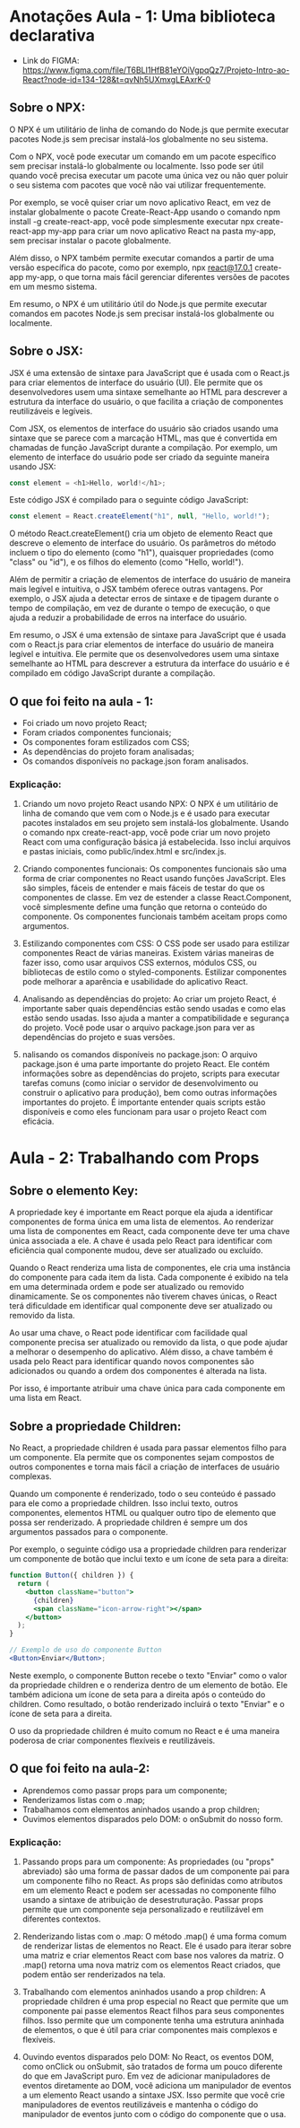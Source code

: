 # Anotações Aula - 1: Uma biblioteca declarativa

- Link do FIGMA: https://www.figma.com/file/T6BLI1HfB81eYOiVgpqQz7/Projeto-Intro-ao-React?node-id=134-128&t=qvNh5UXmxgLEAxrK-0

## Sobre o **NPX**:

O NPX é um utilitário de linha de comando do Node.js que permite executar pacotes Node.js sem precisar instalá-los globalmente no seu sistema.

Com o NPX, você pode executar um comando em um pacote específico sem precisar instalá-lo globalmente ou localmente. Isso pode ser útil quando você precisa executar um pacote uma única vez ou não quer poluir o seu sistema com pacotes que você não vai utilizar frequentemente.

Por exemplo, se você quiser criar um novo aplicativo React, em vez de instalar globalmente o pacote Create-React-App usando o comando npm install -g create-react-app, você pode simplesmente executar npx create-react-app my-app para criar um novo aplicativo React na pasta my-app, sem precisar instalar o pacote globalmente.

Além disso, o NPX também permite executar comandos a partir de uma versão específica do pacote, como por exemplo, npx react@17.0.1 create-app my-app, o que torna mais fácil gerenciar diferentes versões de pacotes em um mesmo sistema.

Em resumo, o NPX é um utilitário útil do Node.js que permite executar comandos em pacotes Node.js sem precisar instalá-los globalmente ou localmente.

## Sobre o JSX:

JSX é uma extensão de sintaxe para JavaScript que é usada com o React.js para criar elementos de interface do usuário (UI). Ele permite que os desenvolvedores usem uma sintaxe semelhante ao HTML para descrever a estrutura da interface do usuário, o que facilita a criação de componentes reutilizáveis e legíveis.

Com JSX, os elementos de interface do usuário são criados usando uma sintaxe que se parece com a marcação HTML, mas que é convertida em chamadas de função JavaScript durante a compilação. Por exemplo, um elemento de interface do usuário pode ser criado da seguinte maneira usando JSX:

```javascript
const element = <h1>Hello, world!</h1>;
```

Este código JSX é compilado para o seguinte código JavaScript:

```javascript
const element = React.createElement("h1", null, "Hello, world!");
```

O método React.createElement() cria um objeto de elemento React que descreve o elemento de interface do usuário. Os parâmetros do método incluem o tipo do elemento (como "h1"), quaisquer propriedades (como "class" ou "id"), e os filhos do elemento (como "Hello, world!").

Além de permitir a criação de elementos de interface do usuário de maneira mais legível e intuitiva, o JSX também oferece outras vantagens. Por exemplo, o JSX ajuda a detectar erros de sintaxe e de tipagem durante o tempo de compilação, em vez de durante o tempo de execução, o que ajuda a reduzir a probabilidade de erros na interface do usuário.

Em resumo, o JSX é uma extensão de sintaxe para JavaScript que é usada com o React.js para criar elementos de interface do usuário de maneira legível e intuitiva. Ele permite que os desenvolvedores usem uma sintaxe semelhante ao HTML para descrever a estrutura da interface do usuário e é compilado em código JavaScript durante a compilação.

## O que foi feito na aula - 1:

- Foi criado um novo projeto React;
- Foram criados componentes funcionais;
- Os componentes foram estilizados com CSS;
- As dependências do projeto foram analisadas;
- Os comandos disponíveis no package.json foram analisados.

### Explicação:

1. Criando um novo projeto React usando NPX: O NPX é um utilitário de linha de comando que vem com o Node.js e é usado para executar pacotes instalados em seu projeto sem instalá-los globalmente. Usando o comando npx create-react-app, você pode criar um novo projeto React com uma configuração básica já estabelecida. Isso inclui arquivos e pastas iniciais, como public/index.html e src/index.js.

2. Criando componentes funcionais: Os componentes funcionais são uma forma de criar componentes no React usando funções JavaScript. Eles são simples, fáceis de entender e mais fáceis de testar do que os componentes de classe. Em vez de estender a classe React.Component, você simplesmente define uma função que retorna o conteúdo do componente. Os componentes funcionais também aceitam props como argumentos.

3. Estilizando componentes com CSS: O CSS pode ser usado para estilizar componentes React de várias maneiras. Existem várias maneiras de fazer isso, como usar arquivos CSS externos, módulos CSS, ou bibliotecas de estilo como o styled-components. Estilizar componentes pode melhorar a aparência e usabilidade do aplicativo React.

4. Analisando as dependências do projeto: Ao criar um projeto React, é importante saber quais dependências estão sendo usadas e como elas estão sendo usadas. Isso ajuda a manter a compatibilidade e segurança do projeto. Você pode usar o arquivo package.json para ver as dependências do projeto e suas versões.

5. nalisando os comandos disponíveis no package.json: O arquivo package.json é uma parte importante do projeto React. Ele contém informações sobre as dependências do projeto, scripts para executar tarefas comuns (como iniciar o servidor de desenvolvimento ou construir o aplicativo para produção), bem como outras informações importantes do projeto. É importante entender quais scripts estão disponíveis e como eles funcionam para usar o projeto React com eficácia.

# Aula - 2: Trabalhando com Props

## Sobre o elemento **Key**:

A propriedade key é importante em React porque ela ajuda a identificar componentes de forma única em uma lista de elementos. Ao renderizar uma lista de componentes em React, cada componente deve ter uma chave única associada a ele. A chave é usada pelo React para identificar com eficiência qual componente mudou, deve ser atualizado ou excluído.

Quando o React renderiza uma lista de componentes, ele cria uma instância do componente para cada item da lista. Cada componente é exibido na tela em uma determinada ordem e pode ser atualizado ou removido dinamicamente. Se os componentes não tiverem chaves únicas, o React terá dificuldade em identificar qual componente deve ser atualizado ou removido da lista.

Ao usar uma chave, o React pode identificar com facilidade qual componente precisa ser atualizado ou removido da lista, o que pode ajudar a melhorar o desempenho do aplicativo. Além disso, a chave também é usada pelo React para identificar quando novos componentes são adicionados ou quando a ordem dos componentes é alterada na lista.

Por isso, é importante atribuir uma chave única para cada componente em uma lista em React.

## Sobre a propriedade **Children**:

No React, a propriedade children é usada para passar elementos filho para um componente. Ela permite que os componentes sejam compostos de outros componentes e torna mais fácil a criação de interfaces de usuário complexas.

Quando um componente é renderizado, todo o seu conteúdo é passado para ele como a propriedade children. Isso inclui texto, outros componentes, elementos HTML ou qualquer outro tipo de elemento que possa ser renderizado. A propriedade children é sempre um dos argumentos passados para o componente.

Por exemplo, o seguinte código usa a propriedade children para renderizar um componente de botão que inclui texto e um ícone de seta para a direita:

```jsx
function Button({ children }) {
  return (
    <button className="button">
      {children}
      <span className="icon-arrow-right"></span>
    </button>
  );
}

// Exemplo de uso do componente Button
<Button>Enviar</Button>;
```

Neste exemplo, o componente Button recebe o texto "Enviar" como o valor da propriedade children e o renderiza dentro de um elemento de botão. Ele também adiciona um ícone de seta para a direita após o conteúdo do children. Como resultado, o botão renderizado incluirá o texto "Enviar" e o ícone de seta para a direita.

O uso da propriedade children é muito comum no React e é uma maneira poderosa de criar componentes flexíveis e reutilizáveis.

## O que foi feito na aula-2:

- Aprendemos como passar props para um componente;
- Renderizamos listas com o .map;
- Trabalhamos com elementos aninhados usando a prop children;
- Ouvimos elementos disparados pelo DOM: o onSubmit do nosso form.

### Explicação:

1. Passando props para um componente: As propriedades (ou "props" abreviado) são uma forma de passar dados de um componente pai para um componente filho no React. As props são definidas como atributos em um elemento React e podem ser acessadas no componente filho usando a sintaxe de atribuição de desestruturação. Passar props permite que um componente seja personalizado e reutilizável em diferentes contextos.

2. Renderizando listas com o .map: O método .map() é uma forma comum de renderizar listas de elementos no React. Ele é usado para iterar sobre uma matriz e criar elementos React com base nos valores da matriz. O .map() retorna uma nova matriz com os elementos React criados, que podem então ser renderizados na tela.

3. Trabalhando com elementos aninhados usando a prop children: A propriedade children é uma prop especial no React que permite que um componente pai passe elementos React filhos para seus componentes filhos. Isso permite que um componente tenha uma estrutura aninhada de elementos, o que é útil para criar componentes mais complexos e flexíveis.

4. Ouvindo eventos disparados pelo DOM: No React, os eventos DOM, como onClick ou onSubmit, são tratados de forma um pouco diferente do que em JavaScript puro. Em vez de adicionar manipuladores de eventos diretamente ao DOM, você adiciona um manipulador de eventos a um elemento React usando a sintaxe JSX. Isso permite que você crie manipuladores de eventos reutilizáveis e mantenha o código do manipulador de eventos junto com o código do componente que o usa.
